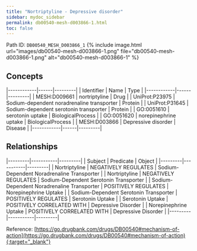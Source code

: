 ```yaml
---
title: "Nortriptyline - Depressive disorder"
sidebar: mydoc_sidebar
permalink: db00540-mesh-d003866-1.html
toc: false 
---
```



Path ID: `DB00540_MESH_D003866_1`
{% include image.html url="images/db00540-mesh-d003866-1.png" file="db00540-mesh-d003866-1.png" alt="db00540-mesh-d003866-1" %}

## Concepts

|------------|------|---------|
| Identifier | Name | Type    |
|------------|------|---------|
| MESH:D009661 | nortriptyline | Drug |
| UniProt:P23975 | Sodium-dependent noradrenaline transporter | Protein |
| UniProt:P31645 | Sodium-dependent serotonin transporter | Protein |
| GO:0051610 | serotonin uptake | BiologicalProcess |
| GO:0051620 | norepinephrine uptake | BiologicalProcess |
| MESH:D003866 | Depressive disorder | Disease |
|------------|------|---------|

## Relationships

|---------|-----------|---------|
| Subject | Predicate | Object  |
|---------|-----------|---------|
| Nortriptyline | NEGATIVELY REGULATES | Sodium-Dependent Noradrenaline Transporter |
| Nortriptyline | NEGATIVELY REGULATES | Sodium-Dependent Serotonin Transporter |
| Sodium-Dependent Noradrenaline Transporter | POSITIVELY REGULATES | Norepinephrine Uptake |
| Sodium-Dependent Serotonin Transporter | POSITIVELY REGULATES | Serotonin Uptake |
| Serotonin Uptake | POSITIVELY CORRELATED WITH | Depressive Disorder |
| Norepinephrine Uptake | POSITIVELY CORRELATED WITH | Depressive Disorder |
|---------|-----------|---------|

Reference: [https://go.drugbank.com/drugs/DB00540#mechanism-of-action](https://go.drugbank.com/drugs/DB00540#mechanism-of-action){:target="_blank"}